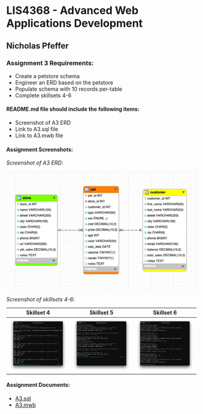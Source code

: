 # LIS4368 - Advanced Web Applications Development

## Nicholas Pfeffer

### Assignment 3 Requirements:

* Create a petstore schema
* Engineer an ERD based on the petstore
* Populate schema with 10 records per-table
* Complete skillsets 4-6

#### README.md file should include the following items:

* Screenshot of A3 ERD
* Link to A3.sql file
* Link to A3.mwb file


#### Assignment Screenshots:

*Screenshot of A3 ERD*:

![A3 ERD](img/a3_erd.png)

*Screenshot of skillsets 4-6*:

| Skillset 4 | Skillset 5 | Skillset 6 |
|------------|------------|------------|
| ![Skillset 4](img/lis4368_ss4.png) | ![Skillset 5](img/lis4368_ss5.png) | ![Skillset 6](img/lis4368_ss6.png) |

#### Assignment Documents:

* [A3.sql](./docs/a3.sql)
* [A3.mwb](./docs/A3.mwb)